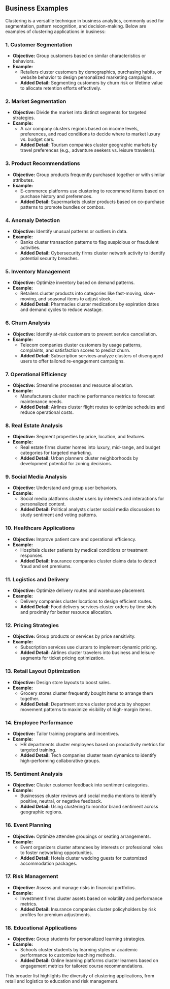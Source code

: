 ## Business Examples
Clustering is a versatile technique in business analytics, commonly used for segmentation, pattern recognition, and decision-making. Below are examples of clustering applications in business:  

### **1. Customer Segmentation**
- **Objective:** Group customers based on similar characteristics or behaviors.
- **Example:**
  - Retailers cluster customers by demographics, purchasing habits, or website behavior to design personalized marketing campaigns.  
  - **Added Detail:** Segmenting customers by churn risk or lifetime value to allocate retention efforts effectively.  

### **2. Market Segmentation**
- **Objective:** Divide the market into distinct segments for targeted strategies.
- **Example:**
  - A car company clusters regions based on income levels, preferences, and road conditions to decide where to market luxury vs. budget cars.
  - **Added Detail:** Tourism companies cluster geographic markets by travel preferences (e.g., adventure seekers vs. leisure travelers).

### **3. Product Recommendations**
- **Objective:** Group products frequently purchased together or with similar attributes.
- **Example:**
  - E-commerce platforms use clustering to recommend items based on purchase history and preferences.
  - **Added Detail:** Supermarkets cluster products based on co-purchase patterns to promote bundles or combos.

### **4. Anomaly Detection**
- **Objective:** Identify unusual patterns or outliers in data.
- **Example:**
  - Banks cluster transaction patterns to flag suspicious or fraudulent activities.
  - **Added Detail:** Cybersecurity firms cluster network activity to identify potential security breaches.

### **5. Inventory Management**
- **Objective:** Optimize inventory based on demand patterns.
- **Example:**
  - Retailers cluster products into categories like fast-moving, slow-moving, and seasonal items to adjust stock.
  - **Added Detail:** Pharmacies cluster medications by expiration dates and demand cycles to reduce wastage.

### **6. Churn Analysis**
- **Objective:** Identify at-risk customers to prevent service cancellation.
- **Example:**
  - Telecom companies cluster customers by usage patterns, complaints, and satisfaction scores to predict churn.
  - **Added Detail:** Subscription services analyze clusters of disengaged users to offer tailored re-engagement campaigns.

### **7. Operational Efficiency**
- **Objective:** Streamline processes and resource allocation.
- **Example:**
  - Manufacturers cluster machine performance metrics to forecast maintenance needs.
  - **Added Detail:** Airlines cluster flight routes to optimize schedules and reduce operational costs.

### **8. Real Estate Analysis**
- **Objective:** Segment properties by price, location, and features.
- **Example:**
  - Real estate firms cluster homes into luxury, mid-range, and budget categories for targeted marketing.
  - **Added Detail:** Urban planners cluster neighborhoods by development potential for zoning decisions.

### **9. Social Media Analysis**
- **Objective:** Understand and group user behaviors.
- **Example:**
  - Social media platforms cluster users by interests and interactions for personalized content.
  - **Added Detail:** Political analysts cluster social media discussions to study sentiment and voting patterns.

### **10. Healthcare Applications**
- **Objective:** Improve patient care and operational efficiency.
- **Example:**
  - Hospitals cluster patients by medical conditions or treatment responses.
  - **Added Detail:** Insurance companies cluster claims data to detect fraud and set premiums.

### **11. Logistics and Delivery**
- **Objective:** Optimize delivery routes and warehouse placement.
- **Example:**
  - Delivery companies cluster locations to design efficient routes.
  - **Added Detail:** Food delivery services cluster orders by time slots and proximity for better resource allocation.

### **12. Pricing Strategies**
- **Objective:** Group products or services by price sensitivity.
- **Example:**
  - Subscription services use clusters to implement dynamic pricing.
  - **Added Detail:** Airlines cluster travelers into business and leisure segments for ticket pricing optimization.

### **13. Retail Layout Optimization**
- **Objective:** Design store layouts to boost sales.
- **Example:**
  - Grocery stores cluster frequently bought items to arrange them together.
  - **Added Detail:** Department stores cluster products by shopper movement patterns to maximize visibility of high-margin items.

### **14. Employee Performance**
- **Objective:** Tailor training programs and incentives.
- **Example:**
  - HR departments cluster employees based on productivity metrics for targeted training.
  - **Added Detail:** Tech companies cluster team dynamics to identify high-performing collaborative groups.

### **15. Sentiment Analysis**
- **Objective:** Cluster customer feedback into sentiment categories.
- **Example:**
  - Businesses cluster reviews and social media mentions to identify positive, neutral, or negative feedback.
  - **Added Detail:** Using clustering to monitor brand sentiment across geographic regions.

### **16. Event Planning**
- **Objective:** Optimize attendee groupings or seating arrangements.
- **Example:**
  - Event organizers cluster attendees by interests or professional roles to foster networking opportunities.
  - **Added Detail:** Hotels cluster wedding guests for customized accommodation packages.

### **17. Risk Management**
- **Objective:** Assess and manage risks in financial portfolios.
- **Example:**
  - Investment firms cluster assets based on volatility and performance metrics.
  - **Added Detail:** Insurance companies cluster policyholders by risk profiles for premium adjustments.

### **18. Educational Applications**
- **Objective:** Group students for personalized learning strategies.
- **Example:**
  - Schools cluster students by learning styles or academic performance to customize teaching methods.
  - **Added Detail:** Online learning platforms cluster learners based on engagement metrics for tailored course recommendations.

This broader list highlights the diversity of clustering applications, from retail and logistics to education and risk management. 